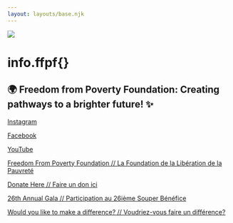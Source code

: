 ```yaml
---
layout: layouts/base.njk
---
```


![](https://lh7-rt.googleusercontent.com/docsz/AD_4nXfMifUY94SFYhPoAj7lclgyAV8GKyMhyLhwlKXITGw5hjDnv8RkzRH4uEqGClZWrlGpbolys6ActlB6DSTD3W1wiRHNWzvDlrIRbv71QyA7LCFIdQP1dNutBi0bv57wewZrvR0WBg?key=eoHe1ZHreIyKj-2w9LPwhw)

info.ffpf{}
=========

🌍 Freedom from Poverty Foundation: Creating pathways to a brighter future! ✨
-----------------------------------------------------------------------------

[Instagram](https://instagram.com/ffpf_org)

[Facebook](https://www.facebook.com/freedomfrompoverty)

[YouTube](https://www.youtube.com/@freedomfrompauvretyfoundat1872)

[Freedom From Poverty Foundation // La Foundation de la Libération de la Pauvreté](http://ffpf.org/get-involved/)

[Donate Here // Faire un don ici](https://www.canadahelps.org/en/charities/la-fondation-de-la-liberation-de-la-pauvrete-inc/)

[26th Annual Gala // Participation au 26ième Souper Bénéfice](https://forms.gle/xNEruCi56F2KcKPy6)

[Would you like to make a difference? // Voudriez-vous faire un différence?](https://forms.gle/tDrLEURdR6ggbaoa6)